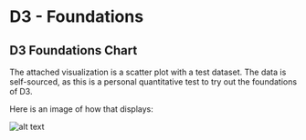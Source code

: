 
D3 - Foundations
================

D3 Foundations Chart
---------------------

The attached visualization is a scatter plot with a test dataset. The data is self-sourced, as this is a personal quantitative test to try out the foundations of D3. 

Here is an image of how that displays:

![alt text](/path/to/img.jpg "Image Title")
